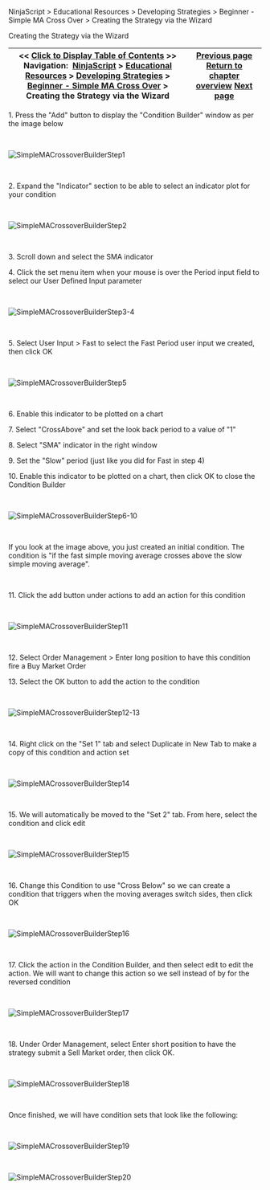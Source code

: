 ﻿


NinjaScript \> Educational Resources \> Developing Strategies \> Beginner \- Simple MA Cross Over \> Creating the Strategy via the Wizard






















Creating the Strategy via the Wizard







| \<\< [Click to Display Table of Contents](creating_the_strategy_via_the_.md) \>\> **Navigation:**     [NinjaScript](ninjascript.md) \> [Educational Resources](educational_resources.md) \> [Developing Strategies](developing_strategies.md) \> [Beginner \- Simple MA Cross Over](beginner_-_simple_ma_cross_ove.md) \> Creating the Strategy via the Wizard | [Previous page](set_up10.md) [Return to chapter overview](beginner_-_simple_ma_cross_ove.md) [Next page](creating_the_strategy_via_self.md) |
| --- | --- |











1\. Press the "Add" button to display the "Condition Builder" window as per the image below


 


![SimpleMACrossoverBuilderStep1](simplemacrossoverbuilderstep1.png)


 


2\. Expand the "Indicator" section to be able to select an indicator plot for your condition


 


![SimpleMACrossoverBuilderStep2](simplemacrossoverbuilderstep2.png)


 


3\. Scroll down and select the SMA indicator


4\. Click the set menu item when your mouse is over the Period input field to select our User Defined Input parameter


 


![SimpleMACrossoverBuilderStep3-4](simplemacrossoverbuilderstep3-4.png)


 


5\. Select User Input \> Fast to select the Fast Period user input we created, then click OK


 


![SimpleMACrossoverBuilderStep5](simplemacrossoverbuilderstep5.png)


   

6\. Enable this indicator to be plotted on a chart


7\. Select "CrossAbove" and set the look back period to a value of "1"   

8\. Select "SMA" indicator in the right window


9\. Set the "Slow" period (just like you did for Fast in step 4\)


10\. Enable this indicator to be plotted on a chart, then click OK to close the Condition Builder


 


![SimpleMACrossoverBuilderStep6-10](simplemacrossoverbuilderstep6-10.png)


 


If you look at the image above, you just created an initial condition. The condition is "if the fast simple moving average crosses above the slow simple moving average".


 


11\. Click the add button under actions to add an action for this condition


 


![SimpleMACrossoverBuilderStep11](simplemacrossoverbuilderstep11.png)


 


12\. Select Order Management \> Enter long position to have this condition fire a Buy Market Order


13\. Select the OK button to add the action to the condition


 


![SimpleMACrossoverBuilderStep12-13](simplemacrossoverbuilderstep12-13.png)


 


14\. Right click on the "Set 1" tab and select Duplicate in New Tab to make a copy of this condition and action set


 


![SimpleMACrossoverBuilderStep14](simplemacrossoverbuilderstep14.png)


   

15\. We will automatically be moved to the "Set 2" tab. From here, select the condition and click edit


 


![SimpleMACrossoverBuilderStep15](simplemacrossoverbuilderstep15.png)


 


16\. Change this Condition to use "Cross Below" so we can create a condition that triggers when the moving averages switch sides, then click OK


 


![SimpleMACrossoverBuilderStep16](simplemacrossoverbuilderstep16.png)


 


17\. Click the action in the Condition Builder, and then select edit to edit the action. We will want to change this action so we sell instead of by for the reversed condition


 


![SimpleMACrossoverBuilderStep17](simplemacrossoverbuilderstep17.png)


 


18\. Under Order Management, select Enter short position to have the strategy submit a Sell Market order, then click OK.


 


![SimpleMACrossoverBuilderStep18](simplemacrossoverbuilderstep18.png)


 


Once finished, we will have condition sets that look like the following:


 


![SimpleMACrossoverBuilderStep19](simplemacrossoverbuilderstep19.png)


 


![SimpleMACrossoverBuilderStep20](simplemacrossoverbuilderstep20.png)









